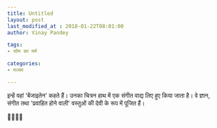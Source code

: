 ```yaml
---
title: Untitled
layout: post
last_modified_at : 2018-01-22T08:01:00
author: Vinay Pandey

tags:
- सोम का मर्म

categories:
- मध्यम

---
```


इन्हें वहां 'बेंजाइतेन' कहते हैं। उनका चित्रन हाथ में एक संगीत वाद्य लिए हुए किया जाता है।  वे ज्ञान, संगीत तथा 'प्रवाहित होने वाली' वस्तुओं की देवी के रूप में पूजित हैं।

🙏🌷🌷🙏
